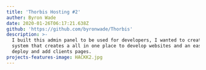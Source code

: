 ```yaml
---
title: 'Thorbis Hosting #2'
auther: Byron Wade
date: 2020-01-26T06:17:21.638Z
github: 'https://github.com/byronwade/Thorbis'
description: >-
  I built this admin panel to be used for developers, I wanted to create a
  system that creates a all in one place to develop websites and an easy to
  deploy and add clients pages.
projects-features-image: HACKK2.jpg
---
```


